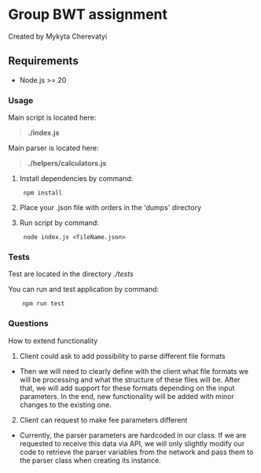 # Group BWT assignment

Created by Mykyta Cherevatyi

## Requirements

* Node.js >= 20

### Usage

Main script is located here:
>**./index.js**

Main parser is located here:
>**./helpers/calculators.js**

1. Install dependencies by command:

        npm install

2. Place your .json file with orders in the 'dumps' directory
3. Run script by command:

        node index.js <fileName.json>

### Tests

Test are located in the directory *./tests*

You can run and test application by command:

        npm run test
        

### Questions

How to extend functionality
1. Client could ask to add possibility to parse different file formats
- Then we will need to clearly define with the client what file formats
we will be processing and what the structure of these files will be.
After that, we will add support for these formats depending on the input parameters.
In the end, new functionality will be added with minor changes to the existing one.

2. Client can request to make fee parameters different
- Currently, the parser parameters are hardcoded in our class. If we are requested to receive this data 
via API, we will only slightly modify our code to retrieve the parser variables
from the network and pass them to the parser class when creating its instance.
